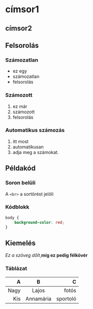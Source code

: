 # címsor1
## címsor2

## Felsorolás

### Számozatlan

- ez egy
- számozatlan
- felsorolás

### Számozott

1. ez már
2. számozott
3. felsorolás

### Automatikus számozás

1. itt most
1. automatikusan
1. adja meg a számokat.

## Példakód

### Soron belüli

A `<br>` a sortörést jelöli

### Kódblokk

```css
body {
    background-color: red;
}
```

## Kiemelés

*Ez a szöveg dőlt*,**míg ez pedig félkövér**

### Táblázat

| A   | B      | C      |
|----:|:-------:|---------:|
|Nagy |Lajos    |fotós     |
|Kis  |Annamária|sportoló  |